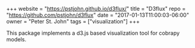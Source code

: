 +++
website = "https://pstjohn.github.io/d3flux/"
title = "D3flux"
repo = "https://github.com/pstjohn/d3flux"
date = "2017-01-13T11:00:03-06:00"
owner = "Peter St. John"
tags = ["visualization"]
+++

This package implements a d3.js based visualization tool for cobrapy models.
